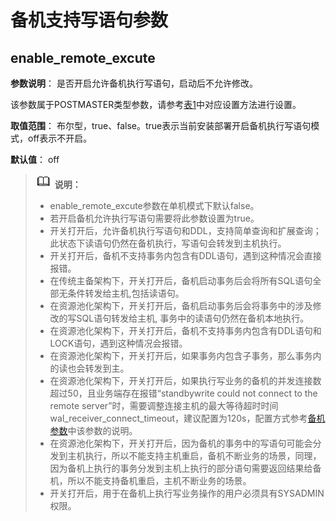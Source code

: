 # 备机支持写语句参数

## enable\_remote\_excute<a name="section14941640131"></a>

**参数说明**： 是否开启允许备机执行写语句，启动后不允许修改。

该参数属于POSTMASTER类型参数，请参考[表1](重设参数.md#zh-cn_topic_0283137176_zh-cn_topic_0237121562_zh-cn_topic_0059777490_t91a6f212010f4503b24d7943aed6d846)中对应设置方法进行设置。

**取值范围**： 布尔型，true、false。true表示当前安装部署开启备机执行写语句模式，off表示不开启。

**默认值**： off

>![](public_sys-resources/icon-note.png) **说明：** 
>-   enable\_remote\_excute参数在单机模式下默认false。
>-   若开启备机允许执行写语句需要将此参数设置为true。
>-   开关打开后，允许备机执行写语句和DDL，支持简单查询和扩展查询；此状态下读语句仍然在备机执行，写语句会转发到主机执行。
>-   开关打开后，备机不支持事务内包含有DDL语句，遇到这种情况会直接报错。
>-   在传统主备架构下，开关打开后，备机启动事务后会将所有SQL语句全部无条件转发给主机,包括读语句。
>-   在资源池化架构下，开关打开后，备机启动事务后会将事务中的涉及修改的写SQL语句转发给主机, 事务中的读语句仍然在备机本地执行。
>-   在资源池化架构下，开关打开后，备机不支持事务内包含有DDL语句和LOCK语句，遇到这种情况会报错。
>-   在资源池化架构下，开关打开后，如果事务内包含子事务，那么事务内的读也会转发到主。
>-   在资源池化架构下，开关打开后，如果执行写业务的备机的并发连接数超过50，且业务端存在报错“standbywrite could not connect to the remote server”时，需要调整连接主机的最大等待超时时间wal\_receiver\_connect\_timeout，建议配置为120s，配置方式参考[备机参数](./备服务器.md)中该参数的说明。
>-   在资源池化架构下，开关打开后，因为备机的事务中的写语句可能会分发到主机执行，所以不能支持主机重启，备机不断业务的场景，同理，因为备机上执行的事务分发到主机上执行的部分语句需要返回结果给备机，所以不能支持备机重启，主机不断业务的场景。
>-   开关打开后，用于在备机上执行写业务操作的用户必须具有SYSADMIN权限。
